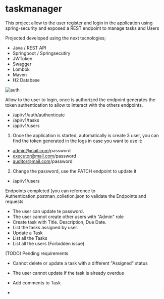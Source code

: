 # taskmanager
This project allow to the user register and login in the application using spring-security and exposed a REST endpoint to manage tasks and Users 

Projected developed using the next tecnologies;
* Java / REST API 
* Springboot / Springsecutiry
* JWToken
* Swagger
* Lombok
* Maven
* H2 Database


![auth](https://github.com/juantorresb/taskmanager/assets/5738179/be0591c9-a36f-495c-8632-47b9676876f9)

Allow to the user to login, once is authorized the endpoint generates the token authentication to allow to interact with the others endpoints.
* /api/v1/auth/authenticate
* /api/v1/tasks
* /api/v1/users

1. Once the application is started, automatically is create 3 user, you can find the token generated in the logs in case you want to use it:
* admin@mail.com/password
* executor@mail.com/password
* auditor@mail.com/password
  
2. Change the password, use the PATCH endpoint to update it 
* /api/v1/users

Endpoints completed (you can reference to Authentication.postman_colletion.json to validate the Endpoints and requests
* The user can update te password.
* The user cannot create other users with "Admin" role
* Create task with Title. Description, Due Date.
* List the tasks assigned by user.
* Update a Task
* List all the Tasks
* List all the users (Forbidden issue)

(TODO) Pending requirements
* Cannot delete or update a task with a different "Assigned" status
* The user cannot update If the task is already overdue
* Add comments to Task


* 
